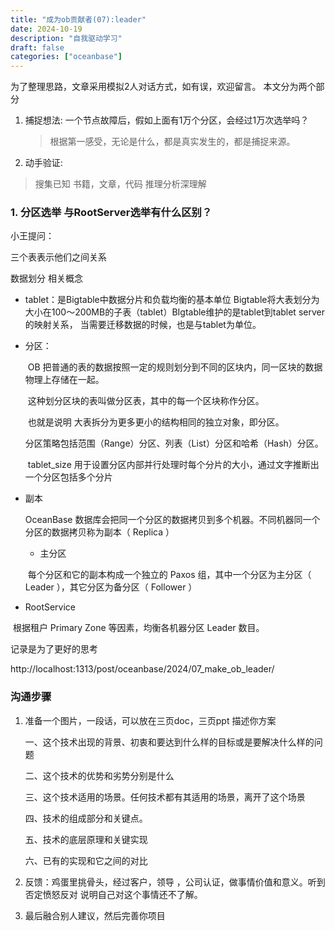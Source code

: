 ```yaml
---
title: "成为ob贡献者(07):leader"
date: 2024-10-19
description: "自我驱动学习"
draft: false
categories: ["oceanbase"]
---
```






为了整理思路，文章采用模拟2人对话方式，如有误，欢迎留言。
本文分为两个部分

1. 捕捉想法:  一个节点故障后，假如上面有1万个分区，会经过1万次选举吗？

   > 根据第一感受，无论是什么，都是真实发生的，都是捕捉来源。

2. 动手验证:

  > 搜集已知 书籍，文章，代码  推理分析深理解





### 1.  分区选举 与RootServer选举有什么区别？



小王提问：



三个表表示他们之间关系



数据划分 相关概念
- tablet：是Bigtable中数据分片和负载均衡的基本单位
	Bigtable将大表划分为大小在100～200MB的子表（tablet）​
	BIgtable维护的是tablet到tablet server的映射关系，
	当需要迁移数据的时候，也是与tablet为单位。

- 分区：

  ​       OB 把普通的表的数据按照一定的规则划分到不同的区块内，同一区块的数据物理上存储在一起。

  ​       这种划分区块的表叫做分区表，其中的每一个区块称作分区。

  ​    也就是说明 大表拆分为更多更小的结构相同的独立对象，即分区。

  ​       分区策略包括范围（Range）分区、列表（List）分区和哈希（Hash）分区。

  ​       tablet_size 用于设置分区内部并行处理时每个分片的大小，通过文字推断出 一个分区包括多个分片

- 副本

  OceanBase 数据库会把同一个分区的数据拷贝到多个机器。不同机器同一个分区的数据拷贝称为副本（ Replica ）

  - 主分区

  ​    每个分区和它的副本构成一个独立的 Paxos 组，其中一个分区为主分区（ Leader ），其它分区为备分区（ Follower ）

-  RootService

​         根据租户 Primary Zone 等因素，均衡各机器分区 Leader 数目。

















记录是为了更好的思考



http://localhost:1313/post/oceanbase/2024/07_make_ob_leader/


### 沟通步骤

1. 准备一个图片，一段话，可以放在三页doc，三页ppt 描述你方案

   一、这个技术出现的背景、初衷和要达到什么样的目标或是要解决什么样的问题

   二、这个技术的优势和劣势分别是什么

   三、这个技术适用的场景。任何技术都有其适用的场景，离开了这个场景

   四、技术的组成部分和关键点。

   五、技术的底层原理和关键实现

   六、已有的实现和它之间的对比


2. 反馈：鸡蛋里挑骨头，经过客户，领导 ，公司认证，做事情价值和意义。听到否定愤怒反对 说明自己对这个事情还不了解。

3. 最后融合别人建议，然后完善你项目



